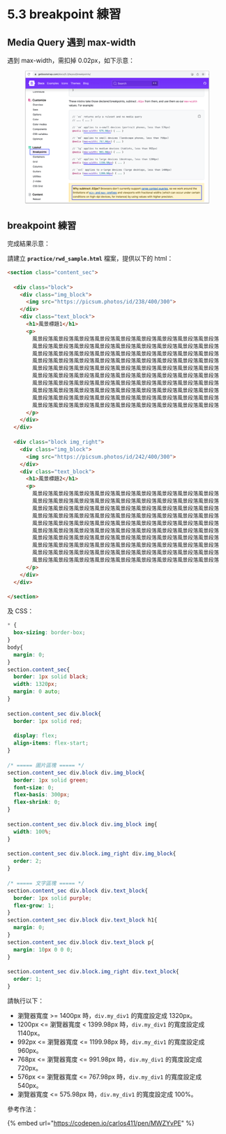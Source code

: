 # 5.3 breakpoint 練習

## Media Query 遇到 max-width

遇到 max-width，需扣掉 0.02px，如下示意：

<figure><img src="../.gitbook/assets/breakpoint_for_max_width.png" alt=""><figcaption></figcaption></figure>



## breakpoint 練習

完成結果示意：

請建立 **`practice/rwd_sample.html`** 檔案，提供以下的 html：

```html
<section class="content_sec">
      
  <div class="block">
    <div class="img_block">
      <img src="https://picsum.photos/id/238/400/300">
    </div>
    <div class="text_block">
      <h1>風景標題1</h1>
      <p>
        風景段落風景段落風景段落風景段落風景段落風景段落風景段落風景段落風景段落
        風景段落風景段落風景段落風景段落風景段落風景段落風景段落風景段落風景段落
        風景段落風景段落風景段落風景段落風景段落風景段落風景段落風景段落風景段落
        風景段落風景段落風景段落風景段落風景段落風景段落風景段落風景段落風景段落
        風景段落風景段落風景段落風景段落風景段落風景段落風景段落風景段落風景段落
        風景段落風景段落風景段落風景段落風景段落風景段落風景段落風景段落風景段落
        風景段落風景段落風景段落風景段落風景段落風景段落風景段落風景段落風景段落
        風景段落風景段落風景段落風景段落風景段落風景段落風景段落風景段落風景段落
        風景段落風景段落風景段落風景段落風景段落風景段落風景段落風景段落風景段落
        風景段落風景段落風景段落風景段落風景段落風景段落風景段落風景段落風景段落
      </p>
    </div>
  </div>

  <div class="block img_right">
    <div class="img_block">
      <img src="https://picsum.photos/id/242/400/300">
    </div>
    <div class="text_block">
      <h1>風景標題2</h1>
      <p>
        風景段落風景段落風景段落風景段落風景段落風景段落風景段落風景段落風景段落
        風景段落風景段落風景段落風景段落風景段落風景段落風景段落風景段落風景段落
        風景段落風景段落風景段落風景段落風景段落風景段落風景段落風景段落風景段落
        風景段落風景段落風景段落風景段落風景段落風景段落風景段落風景段落風景段落
        風景段落風景段落風景段落風景段落風景段落風景段落風景段落風景段落風景段落
        風景段落風景段落風景段落風景段落風景段落風景段落風景段落風景段落風景段落
        風景段落風景段落風景段落風景段落風景段落風景段落風景段落風景段落風景段落
        風景段落風景段落風景段落風景段落風景段落風景段落風景段落風景段落風景段落
        風景段落風景段落風景段落風景段落風景段落風景段落風景段落風景段落風景段落
        風景段落風景段落風景段落風景段落風景段落風景段落風景段落風景段落風景段落
      </p>
    </div>
  </div>
  
</section>
```

及 CSS：

```css
* {
  box-sizing: border-box;
}
body{
  margin: 0;
}
section.content_sec{
  border: 1px solid black;
  width: 1320px;
  margin: 0 auto;
}

section.content_sec div.block{
  border: 1px solid red;

  display: flex;
  align-items: flex-start;
}

/* ===== 圖片區塊 ===== */
section.content_sec div.block div.img_block{
  border: 1px solid green;
  font-size: 0;
  flex-basis: 300px;
  flex-shrink: 0;
}

section.content_sec div.block div.img_block img{
  width: 100%;
}

section.content_sec div.block.img_right div.img_block{
  order: 2;
}

/* ===== 文字區塊 ===== */
section.content_sec div.block div.text_block{
  border: 1px solid purple;
  flex-grow: 1;
}
section.content_sec div.block div.text_block h1{
  margin: 0;
}
section.content_sec div.block div.text_block p{
  margin: 10px 0 0 0;
}

section.content_sec div.block.img_right div.text_block{
  order: 1;
}
```



請執行以下：

* 瀏覽器寬度 >= 1400px 時，`div.my_div1` 的寬度設定成 1320px。
* 1200px <= 瀏覽器寬度 < 1399.98px 時，`div.my_div1` 的寬度設定成 1140px。
* 992px <= 瀏覽器寬度 <= 1199.98px 時，`div.my_div1` 的寬度設定成 960px。
* 768px <= 瀏覽器寬度 <= 991.98px 時，`div.my_div1` 的寬度設定成 720px。
* 576px <= 瀏覽器寬度 <= 767.98px 時，`div.my_div1` 的寬度設定成 540px。
* 瀏覽器寬度 <= 575.98px 時，`div.my_div1` 的寬度設定成 100%。





參考作法：

{% embed url="https://codepen.io/carlos411/pen/MWZYvPE" %}

